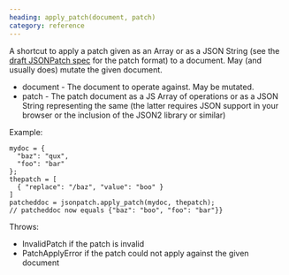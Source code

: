 ```yaml
--- 
heading: apply_patch(document, patch)
category: reference
---
```


A shortcut to apply a patch given as an Array or as a JSON String (see the [draft JSONPatch spec][#jsonpatch] for the patch format) to a document. May (and usually does)  mutate the given document.

* document - The document to operate against. May be mutated.
* patch - The patch document as a JS Array of operations or as a JSON String representing the same (the latter requires JSON support in your browser or the inclusion of the JSON2 library or similar)

Example:

    mydoc = {
      "baz": "qux",
      "foo": "bar"
    };
    thepatch = [
      { "replace": "/baz", "value": "boo" }
    ]
    patcheddoc = jsonpatch.apply_patch(mydoc, thepatch);
    // patcheddoc now equals {"baz": "boo", "foo": "bar"}}


[#jsonpatch]: http://tools.ietf.org/html/draft-pbryan-json-patch-01

Throws:

* InvalidPatch if the patch is invalid
* PatchApplyError if the patch could not apply against the given document
